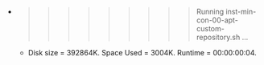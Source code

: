 * >>>>>>>>> Running inst-min-con-00-apt-custom-repository.sh ...
  * Disk size = 392864K. Space Used = 3004K. Runtime = 00:00:00:04.
